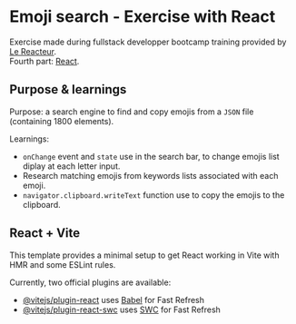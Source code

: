 # Emoji search - Exercise with React

Exercise made during fullstack developper bootcamp training provided by [Le Reacteur](https://www.lereacteur.io/).  
Fourth part: [React](https://react.dev/blog/2023/03/16/introducing-react-dev).

## Purpose & learnings

Purpose: a search engine to find and copy emojis from a `JSON` file (containing 1800 elements).

Learnings:

- `onChange` event and `state` use in the search bar, to change emojis list diplay at each letter input.
- Research matching emojis from keywords lists associated with each emoji.
- `navigator.clipboard.writeText` function use to copy the emojis to the clipboard.

## React + Vite

This template provides a minimal setup to get React working in Vite with HMR and some ESLint rules.

Currently, two official plugins are available:

- [@vitejs/plugin-react](https://github.com/vitejs/vite-plugin-react/blob/main/packages/plugin-react/README.md) uses [Babel](https://babeljs.io/) for Fast Refresh
- [@vitejs/plugin-react-swc](https://github.com/vitejs/vite-plugin-react-swc) uses [SWC](https://swc.rs/) for Fast Refresh
